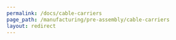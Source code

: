 ```yaml
---
permalink: /docs/cable-carriers
page_path: /manufacturing/pre-assembly/cable-carriers
layout: redirect
---
```


